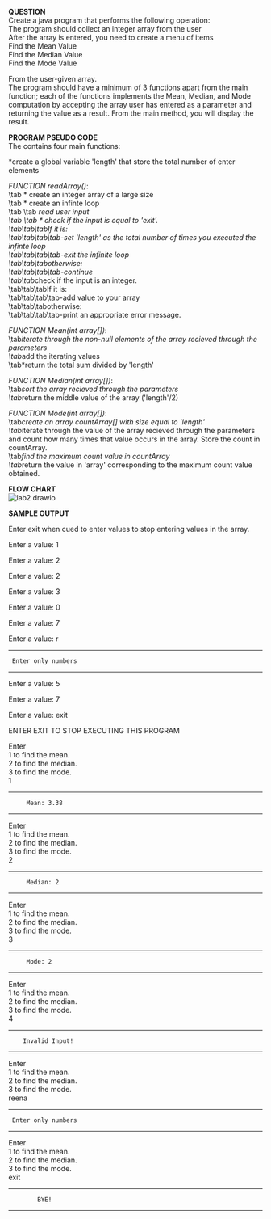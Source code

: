 **QUESTION**  
Create a java program that performs the following operation:    
The program should collect an integer array from the user    
After the array is entered, you need to create a menu of items   
Find the Mean Value    
Find the Median Value    
Find the Mode Value     

From the user-given array.    
The program should have a minimum of 3 functions apart from the main function; each of the functions implements the Mean, Median, and Mode computation by accepting the array user has entered as a parameter and returning the value as a result. From the main method, you will display the result.

**PROGRAM PSEUDO CODE**     
The contains four main functions:   
  
*create a global variable 'length' that store the total number of enter elements   
  
*FUNCTION readArray()*:     
\tab * create an integer array of a large size  
\tab * create an infinte loop  
\tab \tab *read user input  
\tab \tab * check if the input is equal to 'exit'.   
\tab\tab\tabIf it is:    
\tab\tab\tab\tab-set 'length' as the total number of times you executed the infinte loop    
\tab\tab\tab\tab-exit the infinite loop     
\tab\tab\tabotherwise:    
\tab\tab\tab\tab-continue    
\tab\tab*check if the input is an integer.   
\tab\tab\tabIf it is:    
\tab\tab\tab\tab-add value to your array  
\tab\tab\tabotherwise:    
\tab\tab\tab\tab-print an appropriate error message.    

*FUNCTION Mean(int array[])*:  
\tab*iterate through the non-null elements of the array recieved through the parameters  
\tab*add the iterating values      
\tab*return the total sum divided by 'length'  

*FUNCTION Median(int array[])*:  
\tab*sort the array recieved through the parameters    
\tab*return the middle value of the array ('length'/2)    

*FUNCTION Mode(int array[])*:  
\tab*create an array countArray[] with size equal to 'length'  
\tab*iterate through the value of the array recieved through the parameters and count how many times that value occurs in the array. Store the count in countArray.  
\tab*find the maximum count value in countArray  
\tab*return the value in 'array' corresponding to the maximum count value obtained.    

**FLOW CHART**    
![lab2 drawio](https://user-images.githubusercontent.com/118504536/219005942-5941a714-a15c-4926-ba6c-4e41dd24d9d5.png)  

**SAMPLE OUTPUT**      

Enter exit when cued to enter values to stop entering values in the array.    
   
Enter a value: 1      

Enter a value: 2    

Enter a value: 2    

Enter a value: 3    

Enter a value: 0    

Enter a value: 7    

Enter a value: r   

----------------------------    
     Enter only numbers    
----------------------------    


Enter a value: 5    

Enter a value: 7    

Enter a value: exit    


ENTER EXIT TO STOP EXECUTING THIS PROGRAM    

Enter    
 1 to find the mean.    
 2 to find the median.    
 3 to find the mode.      
1    

----------------------------    
         Mean: 3.38      
----------------------------      

Enter    
 1 to find the mean.    
 2 to find the median.    
 3 to find the mode.    
2    

----------------------------    
         Median: 2    
----------------------------    
 
Enter      
 1 to find the mean.      
 2 to find the median.      
 3 to find the mode.      
3        

----------------------------      
         Mode: 2      
----------------------------      

Enter    
 1 to find the mean.    
 2 to find the median.    
 3 to find the mode.    
4    

----------------------------    
        Invalid Input!    
----------------------------     

Enter    
 1 to find the mean.    
 2 to find the median.    
 3 to find the mode.    
reena    

----------------------------    
     Enter only numbers    
----------------------------    

Enter      
 1 to find the mean.     
 2 to find the median.      
 3 to find the mode.      
 exit      
 
----------------------------      
            BYE!      
----------------------------      
